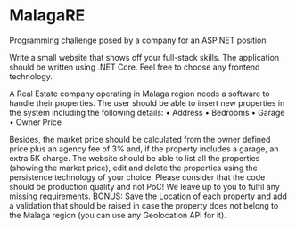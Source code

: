 # MalagaRE
Programming challenge posed by a company for an ASP.NET position

Write a small website that shows off your full-stack skills. The application should be written using .NET Core. Feel free to choose any frontend technology.

A Real Estate company operating in Malaga region needs a software to handle their properties. The user should be able to insert new properties in the system including the following details:
• Address
• Bedrooms
• Garage
• Owner Price

Besides, the market price should be calculated from the owner defined price plus an agency fee of 3% and, if the property includes a garage, an extra 5K charge.
The website should be able to list all the properties (showing the market price), edit and delete the properties using the persistence technology of your choice.
Please consider that the code should be production quality and not PoC! We leave up to you to fulfil any missing requirements.
BONUS:
Save the Location of each property and add a validation that should be raised in case the property does not belong to the Malaga region (you can use any Geolocation API for it).
